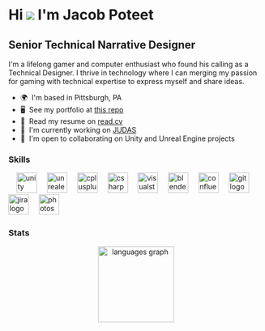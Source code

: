 Hi ![](https://user-images.githubusercontent.com/18350557/176309783-0785949b-9127-417c-8b55-ab5a4333674e.gif) I'm Jacob Poteet
====================================================================================================================================

Senior Technical Narrative Designer
-------------------------

I'm a lifelong gamer and computer enthusiast who found his calling as a Technical Designer. I thrive in technology where I can merging my passion for gaming with technical expertise to express myself and share ideas.

* 🌍  I'm based in Pittsburgh, PA
* 🖥️  See my portfolio at [this repo](https://github.com/JacobPoteet/Portfolio)
* 📃  Read my resume on [read.cv](https://read.cv/poteet)
* 🚀  I'm currently working on [JUDAS](https://www.judasthegame.com/)
* 🤝  I'm open to collaborating on Unity and Unreal Engine projects

### Skills

<div align="left">
  <img width="12" />
  <img src="https://cdn.jsdelivr.net/gh/devicons/devicon/icons/unity/unity-original.svg" height="40" alt="unity logo"  />
  <img width="12" />
  <img src="https://cdn.jsdelivr.net/gh/devicons/devicon/icons/unrealengine/unrealengine-original.svg" height="40" alt="unrealengine logo"  />
  <img width="12" />
  <img src="https://cdn.jsdelivr.net/gh/devicons/devicon/icons/cplusplus/cplusplus-original.svg" height="40" alt="cplusplus logo"  />
  <img width="12" />
  <img src="https://cdn.jsdelivr.net/gh/devicons/devicon/icons/csharp/csharp-original.svg" height="40" alt="csharp logo"  />
  <img width="12" />
  <img src="https://cdn.jsdelivr.net/gh/devicons/devicon/icons/visualstudio/visualstudio-plain.svg" height="40" alt="visualstudio logo"  />
  <img width="12" />
  <img src="https://cdn.jsdelivr.net/gh/devicons/devicon/icons/blender/blender-original.svg" height="40" alt="blender logo"  />
  <img width="12" />
  <img src="https://cdn.jsdelivr.net/gh/devicons/devicon/icons/confluence/confluence-original.svg" height="40" alt="confluence logo"  />
  <img width="12" />
  <img src="https://cdn.jsdelivr.net/gh/devicons/devicon/icons/git/git-original.svg" height="40" alt="git logo"  />
  <img width="12" />
  <img src="https://cdn.jsdelivr.net/gh/devicons/devicon/icons/jira/jira-original.svg" height="40" alt="jira logo"  />
  <img width="12" />
  <img src="https://cdn.jsdelivr.net/gh/devicons/devicon/icons/photoshop/photoshop-plain.svg" height="40" alt="photoshop logo"  />
</div>

### Stats

<div align="center">
  <img src="https://github-readme-stats.vercel.app/api/top-langs?username=Jacobpoteet&locale=en&hide_title=false&layout=compact&card_width=320&langs_count=5&theme=dark&hide_border=false&order=2" height="150" alt="languages graph"  />
</div>
